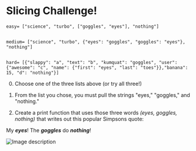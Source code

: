 # Slicing Challenge!


    easy= ["science", "turbo", ["goggles", "eyes"], "nothing"]


    medium= ["science", "turbo", {"eyes": "goggles", "goggles": "eyes"}, "nothing"]


    hard= [{"slappy": "a", "text": "b", "kumquat": "goggles", "user":{"awesome": "c", "name": {"first": "eyes", "last": "toes"}},"banana": 15, "d": "nothing"}]



0. Choose one of the three lists above (or try all three!)

0. From the list you chose, you must pull the strings "eyes," "goggles," and "nothing." 

0. Create a print function that uses those three words *(eyes, goggles, nothing)* that writes out this popular Simpsons quote:

My ***eyes***! The ***goggles*** do ***nothing***!

![Image description](https://github.com/csfeeser/python_basics/blob/master/simpsons.png)
